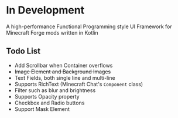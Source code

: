# In Development
A high-performance Functional Programming style UI Framework for Minecraft Forge mods written in Kotlin

## Todo List
* Add Scrollbar when Container overflows
* ~~Image Element and Background Images~~
* Text Fields, both single line and multi-line
* Supports RichText (Minecraft Chat's `Component` class)
* Filter such as blur and brightness
* Supports Opacity property
* Checkbox and Radio buttons
* Support Mask Element